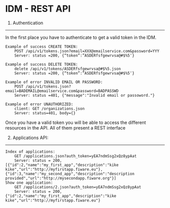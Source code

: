 
IDM - REST API
==================


1. Authentication
-------------------------------------------
In the first place you have to authenticate to get a valid token in the IDM.
```
Example of success CREATE TOKEN:
    POST /api/v1/tokens.json?email=XXX@emailservice.com&password=YYY
    Server: status =200, {“token”:”ASDERfsfgewrvsa@#$%5″}
    
Example of success DELETE TOKEN:
    delete /api/v1/tokens/ASDERfsfgewrvsa@#$%5.json
    Server: status =200, {“token”:”ASDERfsfgewrvsa@#$%5″}

Example of error INVALID EMAIL OR PASSWORD:
    POST /api/v1/tokens.json?email=BADEMAIL@emailservice.com&password=BADPASSWD
    Server: status =401, {"message":"Invalid email or passoword."}

Example of error UNAUTHORIZED:
    client: GET /organizations.json
    Server: status=401, body={}
```


Once you have a valid token you will be able to access the different resources in the API. All of them present a REST interface

2. Applications API:
--------------------------
```
Index of applications:
    GET /applications.json?auth_token=yEA7ndmSsg2xQz8ypAat
    Server: status = 200, [{"id":2,"name":"my_first_app","description":"kike kike","url":"http://myfirstapp.fiware.eu"},{"id":3,"name":"my_second_app","description":"description provided","url":"http://mysecondapp.fiware.org"}]
Show one application:
    GET /applications/2.json?auth_token=yEA7ndmSsg2xQz8ypAat
    Server: status = 200, {"id":2,"name":"my_first_app","description":"kike kike","url":"http://myfirstapp.fiware.eu"}
```
